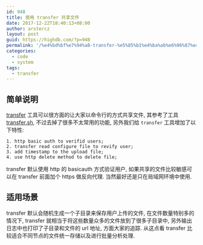```yaml
---
id: 948
title: 使用 transfer 共享文件
date: 2017-12-22T18:40:13+08:00
author: arstercz
layout: post
guid: https://highdb.com/?p=948
permalink: '/%e4%bd%bf%e7%94%a8-transfer-%e5%85%b1%e4%ba%ab%e6%96%87%e4%bb%b6/'
categories:
  - code
  - system
tags:
  - transfer
---
```

## 简单说明

[transfer](https://github.com/arstercz/transfer) 工具可以很方面的让大家以命令行的方式共享文件, 其参考了工具 [transfer.sh](https://github.com/dutchcoders/transfer.sh), 不过去掉了很多不太常用的功能, 另外我们给 `transfer` 工具增加了以下特性:
```
1. http basic auth to verifid users;
2. transfer read configure file to revify user;
3. add timestamp to the upload file;
4. use http delete method to delete file;
```

transfer 默认使用 http 的 basicauth 方式验证用户, 如果共享的文件比较敏感可以在 transfer 前面加个 https 做反向代理. 当然最好还是只在局域网环境中使用. 

## 适用场景

transfer 默认会随机生成一个子目录来保存用户上传的文件, 在文件数量特别多的情况下, transfer 就相当于将这些数量众多的文件放到了很多子目录中, 另外输出日志中也打印了子目录和文件的 url 地址, 方面大家的追踪. 从这点看 transfer 比较适合不同节点的文件统一存储以及进行批量分析处理.